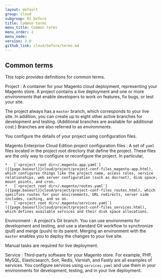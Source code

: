 ```yaml
---
layout: default
group: cloud
subgroup: 02_before
title: Common terms
menu_title: Common terms
menu_order: 2
menu_node: 
version: 2.0
github_link: cloud/before/terms.md
---
```


## Common terms
This topic provides definitions for common terms.
 
Project
:	A container for your Magento cloud deployment, representing your Magento store. A project contains a live deployment and one or more *environments* that enable developers to work on features, fix bugs, or test your site.

The project always has a `master` branch, which corresponds to your live site. In addition, you can create up to eight other active branches for development and testing. (Additional branches are available for additional cost.) Branches are also referred to as *environments*.

You configure the details of your project using configuration files.

Magento Enterprise Cloud Edition project configuration files
:	A set of `yaml` files located in the project root directory that define the project. These files are the only way to configure or reconfigure the project. In particular,

	*	[`<project root dir>/.magento.app.yaml`]({{page.baseurl}}cloud/project/project-conf-files_magento-app.html), which configures things like the project name, access roles, service relationships, web server configuration (such as docroot), disk space, mount points, and cron.
	*	[`<project root dir>/.magento/routes.yaml`]({{page.baseurl}}cloud/project/project-conf-files_routes.html), which specifies routes for your environments, URL redirects, server side includes, caching, and so on.
	*	[`<project root dir>/.magento/services.yaml`]({{page.baseurl}}cloud/project/project-conf-files_services.html), which defines available services and their disk space allocations.

Environment
:	A project's Git branch. You can use environments for development and testing, and use a standard Git workflow to synchronize (pull) and merge (push) to its parent. Merging an environment with the `master` enables you to deploy the changes to your live site.

<div class="bs-callout bs-callout-info" id="info">
  <p>Manual tasks are required for live deployment.</p>
</div>

Service
:	Third-party software for your Magento store. For example, PHP, MySQL, Elasticsearch, Solr, Redis, Varnish, and Fastly are all examples of services. You configure services using `services.yaml` and use them in your environments for development, testing, and in your live deployment.

